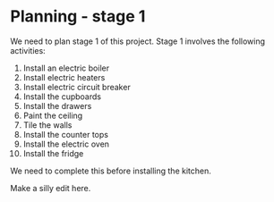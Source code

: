 # Planning - stage 1

We need to plan stage 1 of this project. Stage 1 involves the following activities:

1. Install an electric boiler
1. Install electric heaters
1. Install electric circuit breaker
1. Install the cupboards
1. Install the drawers
1. Paint the ceiling
1. Tile the walls
1. Install the counter tops
1. Install the electric oven
1. Install the fridge

We need to complete this before installing the kitchen.

Make a silly edit here.
